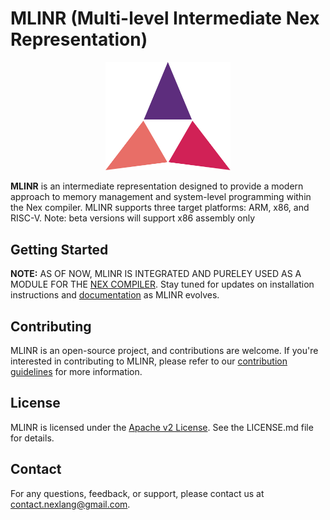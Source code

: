 # MLINR (Multi-level Intermediate Nex Representation)

<div align="center">
  <img src="./.github/logo.svg" alt="MLINR Logo" width="200">
</div>

**MLINR** is an intermediate representation designed to provide a modern approach to memory management and system-level programming within the Nex compiler. MLINR supports three target platforms: ARM, x86, and RISC-V. Note: beta versions will support x86 assembly only

## Getting Started

**NOTE:** AS OF NOW, MLINR IS INTEGRATED AND PURELEY USED AS A MODULE FOR THE [NEX COMPILER](https://github.com/nex-lang/compiler). Stay tuned for updates on installation instructions and [documentation](https://nex-lang.web.app/mlinr/) as MLINR evolves.

## Contributing

MLINR is an open-source project, and contributions are welcome. If you're interested in contributing to MLINR, please refer to our [contribution guidelines](CONTRIBUTING.md) for more information.

## License

MLINR is licensed under the [Apache v2 License](LICENSE.md). See the LICENSE.md file for details.

## Contact

For any questions, feedback, or support, please contact us at [contact.nexlang@gmail.com](mailto:contact.nexlang@gmail.com).